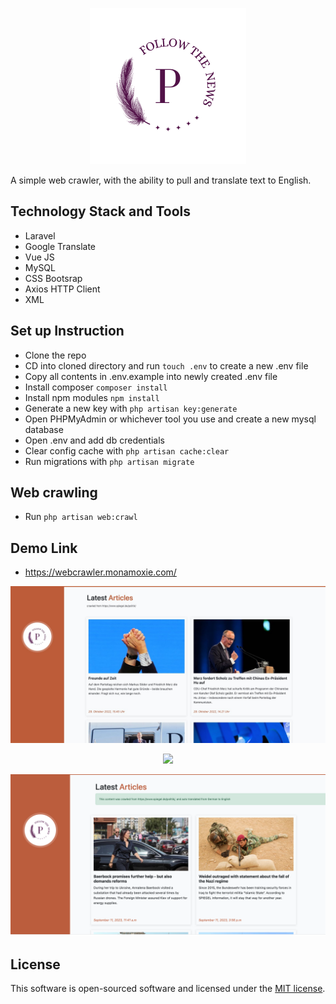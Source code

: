 <p align="center"><img src="resources/img/logo.png"></p>

A simple web crawler, with the ability to pull and translate text to English. 

## Technology Stack and Tools
 
 - Laravel
 - Google Translate
 - Vue JS
 - MySQL
 - CSS Bootsrap
 - Axios HTTP Client
 - XML

## Set up Instruction
  - Clone the repo
  - CD into cloned directory and run  `touch .env` to create a new .env file
  - Copy all contents in .env.example into newly created .env file
  - Install composer  `composer install`
  - Install npm modules  `npm install`
  - Generate a new key with `php artisan key:generate`
  - Open PHPMyAdmin or whichever tool you use and create a new mysql database
  - Open .env and add db credentials
  - Clear config cache with `php artisan cache:clear`
  - Run migrations with `php artisan migrate`

## Web crawling
 - Run `php artisan web:crawl` 

 ## Demo Link
 - https://webcrawler.monamoxie.com/
  
<p align="center"><img src="resources/img/snapshot.jpeg"></p>
<p align="center"><img src="resources/img/snapshot.gif"></p>
<p align="center"><img src="resources/img/snapshot2.png"></p>
 
## License

This software is open-sourced software and licensed under the [MIT license](https://opensource.org/licenses/MIT).
